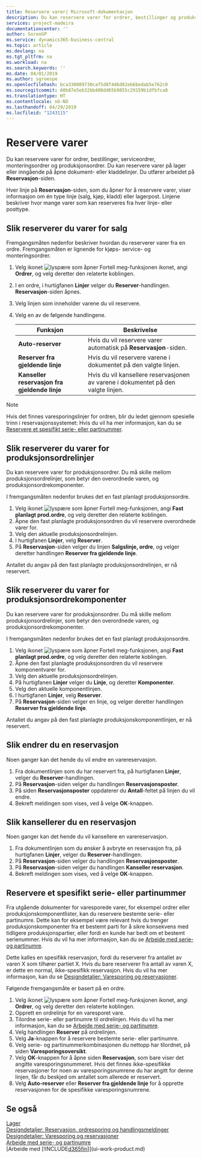```yaml
---
title: Reservere varer| Microsoft-dokumentasjon
description: Du kan reservere varer for ordrer, bestillinger og produksjonsordrer. Du kan reservere varer på lager eller inngående på åpne dokumentlinjer.
services: project-madeira
documentationcenter: ''
author: SorenGP
ms.service: dynamics365-business-central
ms.topic: article
ms.devlang: na
ms.tgt_pltfrm: na
ms.workload: na
ms.search.keywords: ''
ms.date: 04/01/2019
ms.author: sgroespe
ms.openlocfilehash: bca330009730caf5d8f4d6d82eb6bedab5e762c0
ms.sourcegitcommit: 60b87e5eb32bb408dd65b9855c29159b1dfbfca8
ms.translationtype: HT
ms.contentlocale: nb-NO
ms.lasthandoff: 04/29/2019
ms.locfileid: "1243115"
---
```

# <a name="reserve-items"></a>Reservere varer
Du kan reservere varer for ordrer, bestillinger, serviceordrer, monteringsordrer og produksjonsordrer. Du kan reservere varer på lager eller inngående på åpne dokument- eller kladdelinjer. Du utfører arbeidet på **Reservasjon**-siden.

Hver linje på **Reservasjon**-siden, som du åpner for å reservere varer, viser informasjon om én type linje (salg, kjøp, kladd) eller lagerpost. Linjene beskriver hvor mange varer som kan reserveres fra hver linje- eller posttype.

## <a name="to-reserve-items-for-sales"></a>Slik reserverer du varer for salg
Fremgangsmåten nedenfor beskriver hvordan du reserverer varer fra en ordre. Fremgangsmåten er lignende for kjøps- service- og monteringsordrer.  
1.  Velg ikonet ![lyspære som åpner Fortell meg-funksjonen](media/ui-search/search_small.png "Fortell hva du vil gjøre") ikonet, angi **Ordrer**, og velg deretter den relaterte koblingen.  
2.  I en ordre, i hurtigfanen **Linjer** velger du **Reserver**-handlingen. **Reservasjon**-siden åpnes.  
3. Velg linjen som inneholder varene du vil reservere.  
4. Velg en av de følgende handlingene.  

    |**Funksjon**|**Beskrivelse**|
    |------------------|---------------------|  
    |**Auto-reserver**|Hvis du vil reservere varer automatisk på **Reservasjon**-siden.|  
    |**Reserver fra gjeldende linje**|Hvis du vil reservere varene i dokumentet på den valgte linjen.|  
    |**Kanseller reservasjon fra gjeldende linje**|Hvis du vil kansellere reservasjonen av varene i dokumentet på den valgte linjen.|

> [!NOTE]  
>  Hvis det finnes varesporingslinjer for ordren, blir du ledet gjennom spesielle trinn i reservasjonssystemet: Hvis du vil ha mer informasjon, kan du se [Reservere et spesifikt serie- eller partinummer](inventory-how-to-reserve-items.md#to-reserve-a-specific-serial-or-lot-number).  

## <a name="to-reserve-an-item-for-a-production-order-line"></a>Slik reserverer du varer for produksjonsordrelinjer  
Du kan reservere varer for produksjonsordrer. Du må skille mellom produksjonsordrelinjer, som betyr den overordnede varen, og produksjonsordrekomponenter.

I fremgangsmåten nedenfor brukes det en fast planlagt produksjonsordre.   
1. Velg ikonet ![lyspære som åpner Fortell meg-funksjonen](media/ui-search/search_small.png "Fortell hva du vil gjøre"), angi **Fast planlagt prod.ordre**, og velg deretter den relaterte koblingen.  
2. Åpne den fast planlagte produksjonsordren du vil reservere overordnede varer for.  
3. Velg den aktuelle produksjonsordrelinjen.  
4. I hurtigfanen **Linjer**, velg **Reserver**.
5. På **Reservasjon**-siden velger du linjen **Salgslinje, ordre**, og velger deretter handlingen **Reserver fra gjeldende linje**.  

Antallet du angav på den fast planlagte produksjonsordrelinjen, er nå reservert.

## <a name="to-reserve-items-for-production-order-components"></a>Slik reserverer du varer for produksjonsordrekomponenter  
Du kan reservere varer for produksjonsordrer. Du må skille mellom produksjonsordrelinjer, som betyr den overordnede varen, og produksjonsordrekomponenter.

I fremgangsmåten nedenfor brukes det en fast planlagt produksjonsordre.    
1. Velg ikonet ![lyspære som åpner Fortell meg-funksjonen](media/ui-search/search_small.png "Fortell hva du vil gjøre"), angi **Fast planlagt prod.ordre**, og velg deretter den relaterte koblingen.  
2. Åpne den fast planlagte produksjonsordren du vil reservere komponentvarer for.  
3. Velg den aktuelle produksjonsordrelinjen.  
4. På hurtigfanen **Linjer** velger du **Linje**, og deretter **Komponenter**.  
5. Velg den aktuelle komponentlinjen.  
6. I hurtigfanen **Linjer**, velg **Reserver**.  
7. På **Reservasjon**-siden velger en linje, og velger deretter handlingen **Reserver fra gjeldende linje**.  

Antallet du angav på den fast planlagte produksjonskomponentlinjen, er nå reservert.

## <a name="to-change-a-reservation"></a>Slik endrer du en reservasjon  
Noen ganger kan det hende du vil endre en varereservasjon.   
1. Fra dokumentlinjen som du har reservert fra, på hurtigfanen **Linjer**, velger du **Reserver**-handlingen.  
2. På **Reservasjon**-siden velger du handlingen **Reservasjonsposter**.
3. På siden **Reservasjonsposter** oppdaterer du **Antall**-feltet på linjen du vil endre.
4. Bekreft meldingen som vises, ved å velge **OK**-knappen.

## <a name="to-cancel-a-reservation"></a>Slik kansellerer du en reservasjon  
Noen ganger kan det hende du vil kansellere en varereservasjon.   
1. Fra dokumentlinjen som du ønsker å avbryte en reservasjon fra, på hurtigfanen **Linjer**, velger du **Reserver**-handlingen.  
2. På **Reservasjon**-siden velger du handlingen **Reservasjonsposter**.  
3.  På **Reservasjon**-siden velger du handlingen **Kanseller reservasjon**.  
4.  Bekreft meldingen som vises, ved å velge **OK**-knappen.  

## <a name="to-reserve-a-specific-serial-or-lot-number"></a>Reservere et spesifikt serie- eller partinummer  
Fra utgående dokumenter for varesporede varer, for eksempel ordrer eller produksjonskomponentlister, kan du reservere bestemte serie- eller partinumre. Dette kan for eksempel være relevant hvis du trenger produksjonskomponenter fra et bestemt parti for å sikre konsekvens med tidligere produksjonspartier, eller fordi en kunde har bedt om et bestemt serienummer. Hvis du vil ha mer informasjon, kan du se [Arbeide med serie- og partinumre](inventory-how-work-item-tracking.md).

Dette kalles en spesifikk reservasjon, fordi du reserverer fra antallet av varen X som tilhører partiet X. Hvis du bare reserverer fra antall av varen X, er dette en normal, ikke-spesifikk reservasjon. Hvis du vil ha mer informasjon, kan du se [Designdetaljer: Varesporing og reservasjoner](design-details-item-tracking-and-reservations.md).

Følgende fremgangsmåte er basert på en ordre.    
1. Velg ikonet ![lyspære som åpner Fortell meg-funksjonen](media/ui-search/search_small.png "Fortell hva du vil gjøre") ikonet, angi **Ordrer**, og velg deretter den relaterte koblingen.  
2. Opprett en ordrelinje for en varesporet vare.  
3. Tilordne serie- eller partinumre til ordrelinjen. Hvis du vil ha mer informasjon, kan du se [Arbeide med serie- og partinumre](inventory-how-work-item-tracking.md).
4. Velg handlingen **Reserver** på ordrelinjen.  
5. Velg **Ja**-knappen for å reservere bestemte serie- eller partinumre.  
6. Velg serie- og partinummerkombinasjonen du nettopp har tilordnet, på siden **Varesporingsoversikt**.  
7. Velg **OK**-knappen for å åpne siden **Reservasjon**, som bare viser det angitte varesporingsnummeret. Hvis det finnes ikke-spesifikke reservasjoner for noen av varesporingsnumrene du har angitt for denne linjen, får du beskjed om antallet som allerede er reservert.  
8. Velg **Auto-reserver** eller **Reserver fra gjeldende linje** for å opprette reservasjonen for de spesifikke varesporingsnumrene.

## <a name="see-also"></a>Se også
[Lager](inventory-manage-inventory.md)  
[Designdetaljer: Reservasjon, ordresporing og handlingsmeldinger](design-details-reservation-order-tracking-and-action-messaging.md)  
[Designdetaljer: Varesporing og reservasjoner](design-details-item-tracking-and-reservations.md)  
[Arbeide med serie- og partinumre](inventory-how-work-item-tracking.md)  
[Arbeide med [!INCLUDE[d365fin](includes/d365fin_md.md)]](ui-work-product.md)
